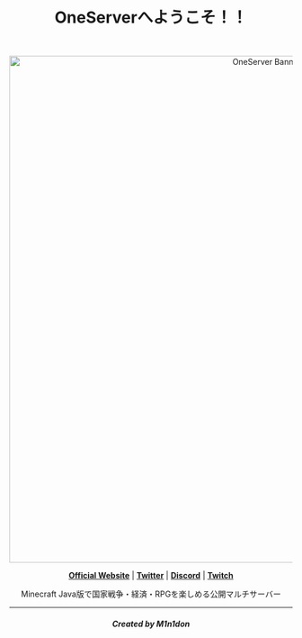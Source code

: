 
<h1 align="center">OneServerへようこそ！！</h1>

<br>

<p align="center">
  <a href="https://www.one-server.jp/"><img src="https://pbs.twimg.com/profile_banners/1429813442135748616/1631463759/1500x500" alt="OneServer Banner" width="900px"></a>
</p>

<p align="center">
  <strong><a href="https://www.one-server.jp/">Official Website</a></strong> |
  <strong><a href="https://twitter.com/OneServerMC">Twitter</a></strong> |
  <strong><a href="https://discord.gg/pqN6mqc3A8">Discord</a></strong> |
  <strong><a href="https://www.twitch.tv/oneservermc">Twitch</a></strong>
</p>

<p align="center">Minecraft Java版で国家戦争・経済・RPGを楽しめる公開マルチサーバー</p>

-----

<h5 align="center">Created by M1n1don</h5>
